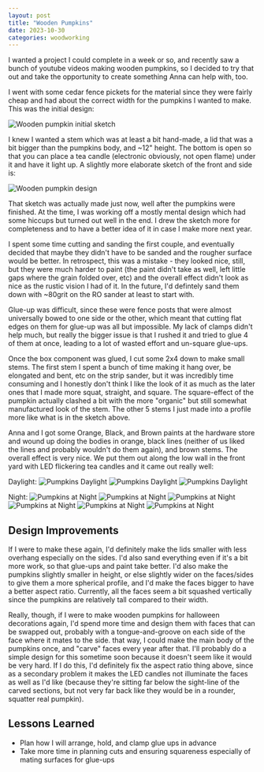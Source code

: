 ```yaml
---
layout: post
title: "Wooden Pumpkins"
date: 2023-10-30
categories: woodworking
---
```


I wanted a project I could complete in a week or so, and recently saw a bunch of youtube videos making wooden pumpkins, so I decided to try that out and take the opportunity to create something Anna can help with, too.

I went with some cedar fence pickets for the material since they were fairly cheap and had about the correct width for the pumpkins I wanted to make. This was the initial design:

![Wooden pumpkin initial sketch](/images/pumpkins1.png "Basic Sketch")

I knew I wanted a stem which was at least a bit hand-made, a lid that was a bit bigger than the pumpkins body, and ~12" height. The bottom is open so that you can place a tea candle (electronic obviously, not open flame) under it and have it light up. A slightly more elaborate sketch of the front and side is:

![Wooden pumpkin design](/images/pumpkins2.png "Design")

That sketch was actually made just now, well after the pumpkins were finished. At the time, I was working off a mostly mental design which had some hiccups but turned out well in the end. I drew the sketch more for completeness and to have a better idea of it in case I make more next year.

I spent some time cutting and sanding the first couple, and eventually decided that maybe they didn't have to be sanded and the rougher surface would be better. In retrospect, this was a mistake - they looked nice, still, but they were much harder to paint (the paint didn't take as well, left little gaps where the grain folded over, etc) and the overall effect didn't look as nice as the rustic vision I had of it. In the future, I'd defintely sand them down with ~80grit on the RO sander at least to start with. 

Glue-up was difficult, since these were fence posts that were almost universally bowed to one side or the other, which meant that cutting flat edges on them for glue-up was all but impossible. My lack of clamps didn't help much, but really the bigger issue is that I rushed it and tried to glue 4 of them at once, leading to a lot of wasted effort and un-square glue-ups.

Once the box component was glued, I cut some 2x4 down to make small stems. The first stem I spent a bunch of time making it hang over, be elongated and bent, etc on the strip sander, but it was incredibly time consuming and I honestly don't think I like the look of it as much as the later ones that I made more squat, straight, and square. The square-effect of the pumpkin actually clashed a bit with the more "organic" but still somewhat manufactured look of the stem. The other 5 stems I just made into a profile more like what is in the sketch above. 

Anna and I got some Orange, Black, and Brown paints at the hardware store and wound up doing the bodies in orange, black lines (neither of us liked the lines and probably wouldn't do them again), and brown stems. The overall effect is very nice. We put them out along the low wall in the front yard with LED flickering tea candles and it came out really well:

Daylight:
![Pumpkins Daylight](/images/pumpkins9.jpg)
![Pumpkins Daylight](/images/pumpkins10.jpg)
![Pumpkins Daylight](/images/pumpkins11.jpg)

Night:
![Pumpkins at Night](/images/pumpkins3.jpg)
![Pumpkins at Night](/images/pumpkins4.jpg)
![Pumpkins at Night](/images/pumpkins5.jpg)
![Pumpkins at Night](/images/pumpkins6.jpg)
![Pumpkins at Night](/images/pumpkins7.jpg)
![Pumpkins at Night](/images/pumpkins8.jpg)


## Design Improvements
If I were to make these again, I'd definitely make the lids smaller with less overhang especially on the sides. I'd also sand everything even if it's a bit more work, so that glue-ups and paint take better. I'd also make the pumpkins slightly smaller in height, or else slightly wider on the faces/sides to give them a more spherical profile, and I'd make the faces bigger to have a better aspect ratio. Currently, all the faces seem a bit squashed vertically since the pumpkins are relatively tall compared to their width.

Really, though, if I were to make wooden pumpkins for halloween decorations again, I'd spend more time and design them with faces that can be swapped out, probably with a tongue-and-groove on each side of the face where it mates to the side. that way, I could make the main body of the pumpkins once, and "carve" faces every year after that. I'll probably do a simple design for this sometime soon because it doesn't seem like it would be very hard. If I do this, I'd definitely fix the aspect ratio thing above, since as a secondary problem it makes the LED candles not illuminate the faces as well as I'd like (because they're sitting far below the sight-line of the carved sections, but not very far back like they would be in a rounder, squatter real pumpkin). 

## Lessons Learned
- Plan how I will arrange, hold, and clamp glue ups in advance
- Take more time in planning cuts and ensuring squareness especially of mating surfaces for glue-ups
